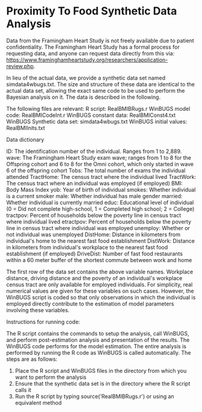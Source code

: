 # Proximity To Food Synthetic Data Analysis

Data from the Framingham Heart Study is not freely available due to patient confidentiality. The Framingham Heart Study has a formal process for requesting data, and anyone can request data directly from this via: https://www.framinghamheartstudy.org/researchers/application-review.php.  

In lieu of the actual data, we provide a synthetic data set named simdata4wbugs.txt. The size and structure of these data are identical to the actual data set, allowing the exact same code to be used to perform the Bayesian analysis on it. The data is described in the following.

The following files are relevant:
R script: RealBMIBRugs.r
WinBUGS model code: RealBMICodeInt.r
WinBUGS constant data: RealBMIConst4.txt
WinBUGS Synthetic data set: simdata4wbugs.txt
WinBUGS initial values: RealBMIInits.txt

Data dictionary

ID: The identification number of the individual. Ranges from 1 to 2,889.
wave: The Framingham Heart Study exam wave; ranges from 1 to 8 for the Offspring cohort and 6 to 8 for the Omni cohort, which only started in wave 6 of the offspring cohort
Tobs: The total number of exams the individual attended 
TractHome: The census tract where the individual lived
TractWork: The census tract where an individual was employed (if employed)
BMI: Body Mass Index
yob: Year of birth of individual
smokes: Whether individual is a current smoker
male: Whether individual has male gender
married: Whether individual is currently married
educ: Educational level of individual (0 = Did not complete high-school, 1 = Completed high school; 2 = College)
tractpov: Percent of households below the poverty line in census tract where individual lived
etractpov: Percent of households below the poverty line in census tract where individual was employed
unemploy: Whether or not individual was unemployed
DistHome: Distance in kilometers from individual's home to the nearest fast food establishment
DistWork: Distance in kilometers from individual's workplace to the nearest fast food establishment (if employed)
DriveDist: Number of fast food restaurants within a 60 meter buffer of the shortest commute between work and home

The first row of the data set contains the above variable names. Workplace distance, driving distance and the poverty of an individual's workplace census tract are only available for employed individuals. For simplicity, real numerical values are given for these variables on such cases. However, the WinBUGS script is coded so that only observations in which the individual is employed directly contribute to the estimation of model parameters involving these variables.

Instructions for running code:

The R script contains the commands to setup the analysis, call WinBUGS, and perform post-estimation analysis and presentation of the results. The WinBUGS code performs for the model estimation. The entire analysis is performed by running the R code as WinBUGS is called automatically. The steps are as follows:

1) Place the R script and WinBUGS files in the directory from which you want to perform the analysis
2) Ensure that the synthetic data set is in the directory where the R script calls it
3) Run the R script by typing source('RealBMIBRugs.r') or using an equivalent method
